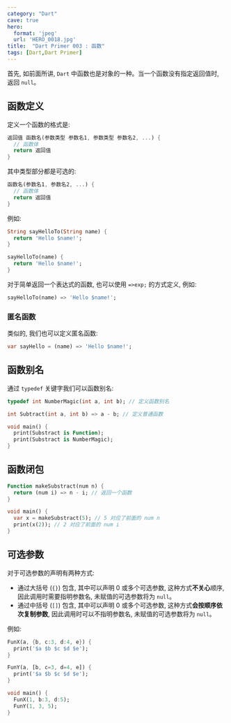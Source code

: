 ```yaml
---
category: "Dart"
cave: true
hero:
  format: 'jpeg'
  url: 'HERO_0018.jpg'
title:  "Dart Primer 003 : 函数"
tags: [Dart,Dart Primer]
---
```

首先, 如前面所讲, `Dart` 中函数也是对象的一种。当一个函数没有指定返回值时, 返回 `null`。

## 函数定义

定义一个函数的格式是:

```dart
返回值 函数名(参数类型 参数名1, 参数类型 参数名2, ...) {
  // 函数体
  return 返回值
}
```

其中类型部分都是可选的:

```dart
函数名(参数名1, 参数名2, ...) {
  // 函数体
  return 返回值
}
```

例如:

```dart
String sayHelloTo(String name) {
  return 'Hello $name!';
}
```

```dart
sayHelloTo(name) {
  return 'Hello $name!';
}
```

对于简单返回一个表达式的函数, 也可以使用 `=>exp;` 的方式定义, 例如:

```dart
sayHelloTo(name) => 'Hello $name!';
```

### 匿名函数

类似的, 我们也可以定义匿名函数:

```dart
var sayHello = (name) => 'Hello $name!';
```

## 函数别名

通过 `typedef` 关键字我们可以函数别名:

```dart
typedef int NumberMagic(int a, int b); // 定义函数别名

int Subtract(int a, int b) => a - b; // 定义普通函数

void main() {
  print(Substract is Function);
  print(Substract is NumberMagic);
}
```

## 函数闭包

```dart
Function makeSubstract(num n) {
  return (num i) => n - i; // 返回一个函数
}

void main() {
  var x = makeSubstract(5); // 5 对应了前面的 num n
  print(x(2)); // 2 对应了前面的 num i
}
```

## 可选参数

对于可选参数的声明有两种方式:

* 通过大括号 (`{}`) 包含, 其中可以声明 0 或多个可选参数, 这种方式**不关心**顺序, 因此调用时需要指明参数名, 未赋值的可选参数将为 `null`。
* 通过中括号 (`[]`) 包含, 其中可以声明 0 或多个可选参数, 这种方式**会按顺序依次复制参数**, 因此调用时可以不指明参数名, 未赋值的可选参数将为 `null`。

例如:

```dart
FunX(a, {b, c:3, d:4, e}) {
  print('$a $b $c $d $e');
}

FunY(a, [b, c=3, d=4, e]) {
  print('$a $b $c $d $e');
}

void main() {
  FunX(1, b:3, d:5);
  FunY(1, 3, 5);
}
```
